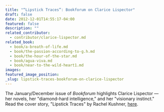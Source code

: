 ```yaml
---
title: "“Lipstick Traces”: Bookforum on Clarice Lispector"
draft: false
date: 2012-12-01T14:55:17-04:00
featured: false
description: ""
related_contributor:
  - contributor/clarice-lispector.md
related_book:
  - book/a-breath-of-life.md
  - book/the-passion-according-to-g.h.md
  - book/the-hour-of-the-star.md
  - book/agua-viva.md
  - book/near-to-the-wild-heart1.md
images:
featured_image_position: 
_slug: lipstick-traces-bookforum-on-clarice-lispector
---
```


The January/December issue of _Bookforum_ highlights Clarice Lispector — her novels, her "diamond-hard intelligence," and her "visionary instinct."  Read the cover story, "Lipstick Traces" by Rachel Kushner, [here](http://www.bookforum.com/inprint/019_04/10575).

